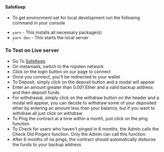 #### SafeKeep

- To get environment set for local development run the following command in your console
* `yarn` - This installs all necessary package(s)
* `yarn dev` - This starts the local server

### To Test on Live server
- Go To  [SafeKeep](https://adoring-golick-36243b.netlify.app/client/html/)
- On metamask, switch to the ropsten network
- Click on the login button on our page to connect
- Once you connect, you'll be redirected to your wallet
- To Deposit, simply click on the deposit button and a modal will appear
- Enter an amount greater than 0.001 Ether and a valid backup address and then deposit funds
- For withdrawal, simply click on the withdraw button on the header and a modal will appear, you can decide to withdraw some of your deposited ether by entering an amount less than your balance, but if you want to withdraw all just click on withdraw
- To Ping the contract at a time within a month, just click on the ping function
- To Check for users who haven't pinged in 6 months, the Admin calls the Check Old Pingers function. Only the Admin can call this function.
- After 6 months of no pings, the contract should automatically disburse the funds to your backup address
